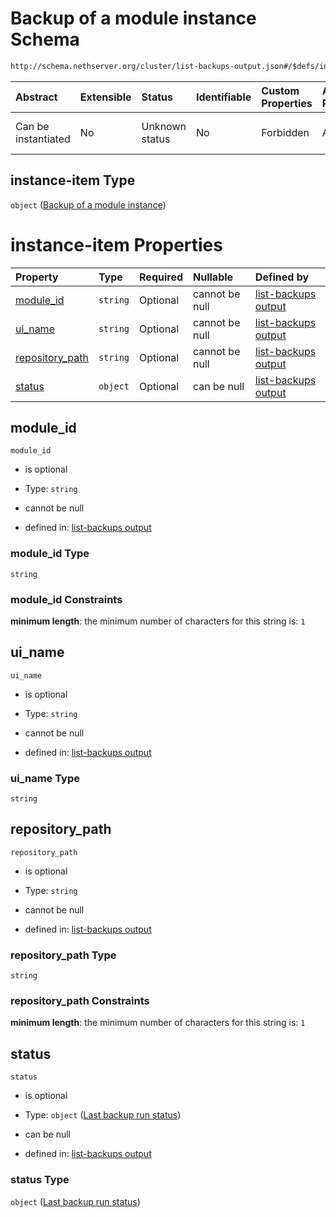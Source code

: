 # Backup of a module instance Schema

```txt
http://schema.nethserver.org/cluster/list-backups-output.json#/$defs/instance-item
```



| Abstract            | Extensible | Status         | Identifiable | Custom Properties | Additional Properties | Access Restrictions | Defined In                                                                            |
| :------------------ | :--------- | :------------- | :----------- | :---------------- | :-------------------- | :------------------ | :------------------------------------------------------------------------------------ |
| Can be instantiated | No         | Unknown status | No           | Forbidden         | Allowed               | none                | [list-backups-output.json\*](cluster/list-backups-output.json "open original schema") |

## instance-item Type

`object` ([Backup of a module instance](list-backups-output-defs-backup-of-a-module-instance.md))

# instance-item Properties

| Property                             | Type     | Required | Nullable       | Defined by                                                                                                                                                                                                                |
| :----------------------------------- | :------- | :------- | :------------- | :------------------------------------------------------------------------------------------------------------------------------------------------------------------------------------------------------------------------ |
| [module\_id](#module_id)             | `string` | Optional | cannot be null | [list-backups output](list-backups-output-defs-backup-of-a-module-instance-properties-module_id.md "http://schema.nethserver.org/cluster/list-backups-output.json#/$defs/instance-item/properties/module_id")             |
| [ui\_name](#ui_name)                 | `string` | Optional | cannot be null | [list-backups output](list-backups-output-defs-backup-of-a-module-instance-properties-ui_name.md "http://schema.nethserver.org/cluster/list-backups-output.json#/$defs/instance-item/properties/ui_name")                 |
| [repository\_path](#repository_path) | `string` | Optional | cannot be null | [list-backups output](list-backups-output-defs-backup-of-a-module-instance-properties-repository_path.md "http://schema.nethserver.org/cluster/list-backups-output.json#/$defs/instance-item/properties/repository_path") |
| [status](#status)                    | `object` | Optional | can be null    | [list-backups output](list-backups-output-defs-backup-of-a-module-instance-properties-last-backup-run-status.md "http://schema.nethserver.org/cluster/list-backups-output.json#/$defs/instance-item/properties/status")   |

## module\_id



`module_id`

*   is optional

*   Type: `string`

*   cannot be null

*   defined in: [list-backups output](list-backups-output-defs-backup-of-a-module-instance-properties-module_id.md "http://schema.nethserver.org/cluster/list-backups-output.json#/$defs/instance-item/properties/module_id")

### module\_id Type

`string`

### module\_id Constraints

**minimum length**: the minimum number of characters for this string is: `1`

## ui\_name



`ui_name`

*   is optional

*   Type: `string`

*   cannot be null

*   defined in: [list-backups output](list-backups-output-defs-backup-of-a-module-instance-properties-ui_name.md "http://schema.nethserver.org/cluster/list-backups-output.json#/$defs/instance-item/properties/ui_name")

### ui\_name Type

`string`

## repository\_path



`repository_path`

*   is optional

*   Type: `string`

*   cannot be null

*   defined in: [list-backups output](list-backups-output-defs-backup-of-a-module-instance-properties-repository_path.md "http://schema.nethserver.org/cluster/list-backups-output.json#/$defs/instance-item/properties/repository_path")

### repository\_path Type

`string`

### repository\_path Constraints

**minimum length**: the minimum number of characters for this string is: `1`

## status



`status`

*   is optional

*   Type: `object` ([Last backup run status](list-backups-output-defs-backup-of-a-module-instance-properties-last-backup-run-status.md))

*   can be null

*   defined in: [list-backups output](list-backups-output-defs-backup-of-a-module-instance-properties-last-backup-run-status.md "http://schema.nethserver.org/cluster/list-backups-output.json#/$defs/instance-item/properties/status")

### status Type

`object` ([Last backup run status](list-backups-output-defs-backup-of-a-module-instance-properties-last-backup-run-status.md))
